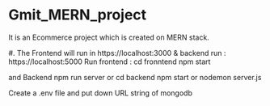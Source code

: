 # Gmit_MERN_project
It is an Ecommerce project which is created on MERN stack.

#. The Frontend will run in  https://localhost:3000 & backend run : https://localhost:5000
Run frontend :
cd fronntend
npm start

and Backend 
npm run server
or
cd backend
npm start
or
nodemon server.js

Create a .env file and put down URL string of mongodb
